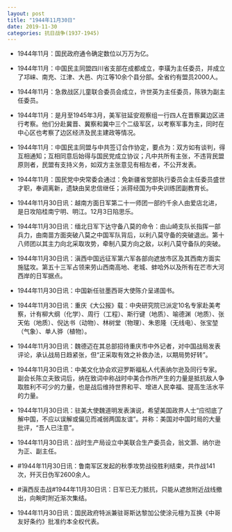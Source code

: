 ```yaml
---
layout: post
title: "1944年11月30日"
date: 2019-11-30
categories: 抗日战争(1937-1945)
---
```


<meta name="referrer" content="no-referrer" />

- 1944年11月：国民政府通令确定数位以万万为亿。 

- 1944年11月：中国民主同盟四川省支部在成都成立，李璜为主任委员，并成立了邛崃、南充、江津、大邑、内江等10余个县分部。全省约有盟员2000人。 

- 1944年11月：急救战区儿童联合委员会成立，许世英为主任委员，陈铁为副主任委员。 

- 1944年11月：是月至1945年3月，美军驻延安观察组一行四人在晋察冀边区进行考察。他们分赴冀晋、冀察和冀中三个二级军区，以考察军事为主，同时在中心区也考察了边区经济及民主建政等情况。 

- 1944年11月：中国民主同盟与中共签订合作协定，要点为：双方如有谈判，得互相通知；互相同意后始得与国民党成立协议；凡中共所有主张，不违背民盟原则者，民盟有支持义务，如双方主张意见有相左者，不公开发表。 

- 1944年11月：国民党中央常委会通过：免新疆省党部执行委员会主任委员盛世才职，奉调离新，遗缺由吴忠信继任；派蒋经国为中央训练团副教育长。 

- 1944年11月30日讯：越南方面日军第二十一师团一部约千余人由爱店北进，是日攻陷桂南宁明、明江。12月3日陷思乐。 

- 1944年11月30日讯：缅北日军下达守备八莫的命令：由山崎支队长指挥一部兵力，由南苗方面突破八莫之中国军队背后，以利八莫守备的突破退出。第十八师团以其主力向北采取攻势，牵制八莫方向之敌，以利八莫守备队的突破。 

- 1944年11月30日讯：滇西中国远征军第六军各部向遮放市区及其西南方面实施猛攻。第五十三军占领来劳山西南高地、老城、蚌哈外以及所有在芒市大河西岸的日军据点。 

- 1944年11月30日讯：中国新任驻墨西哥大使陈介呈递国书。 

- 1944年11月30日讯：重庆《大公报》载：中央研究院已派定10名专家赴美考察，计有柳大纲（化学）、周行（工程）、斯行键（地质）、喻德渊（地质）、张天佑（地质）、倪达书（动物）、林树堂（物理）、朱恩隆（无线电）、张宝堃（气象）、单人骅（植物）。 

- 1944年11月30日讯：魏德迈在其总部招待重庆市中外记者，对中国战局发表评论，承认战局日趋紧张，但“正采取有效之补救办法，以期局势好转”。 

- 1944年11月30日讯：中美文化协会欢迎罗斯福私人代表纳尔逊及同行专家。副会长陈立夫致词后，纳在致词中称战时中美合作所产生的力量是抵抗敌人争取胜利不可少的力量，也是战后维持世界和平、增进人民幸福、提高生活水平的力量。 

- 1944年11月30日讯：驻美大使魏道明发表演说，希望美国政界人士“应彻底了解中国，不应以误解或偏见而减弱两国友谊”。并称：美国对中国时局的大量批评，“吾人已注意”。 

- 1944年11月30日讯：战时生产局设立中美联合生产委员会，翁文灏、纳尔逊为正、副主任。 

- #1944年11月30日讯：鲁南军区发起的秋季攻势战役胜利结束，共作战141次，歼灭日伪军2600余人。 

- #滇西反击战#1944年11月30日讯：日军已无力抵抗，只能从遮放附近战线撤出，向畹町附近渐次集结。 

- 1944年11月30日讯：国民政府特派兼驻哥斯达黎加公使涂元檀为互换《中哥友好条约》批准约本全权代表。 

